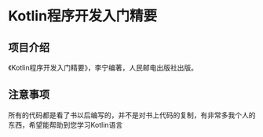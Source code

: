# Kotlin程序开发入门精要

## 项目介绍
《Kotlin程序开发入门精要》，李宁编著，人民邮电出版社出版。

## 注意事项
所有的代码都是看了书以后编写的，并不是对书上代码的复制，有非常多我个人的东西，希望能帮助到您学习Kotlin语言